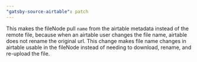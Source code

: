 ```yaml
---
"gatsby-source-airtable": patch
---
```


This makes the fileNode pull `name` from the airtable metadata instead of the
remote file, because when an airtable user changes the file name, airtable does
not rename the original url. This change makes file name changes in airtable
usable in the fileNode instead of needing to download, rename, and re-upload the
file.

